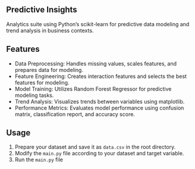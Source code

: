 ## Predictive Insights
Analytics suite using Python’s scikit-learn for predictive data modeling and trend analysis in business contexts.

## Features

- Data Preprocessing: Handles missing values, scales features, and prepares data for modeling.
- Feature Engineering: Creates interaction features and selects the best features for modeling.
- Model Training: Utilizes Random Forest Regressor for predictive modeling tasks.
- Trend Analysis: Visualizes trends between variables using matplotlib.
- Performance Metrics: Evaluates model performance using confusion matrix, classification report, and accuracy score.

## Usage

1. Prepare your dataset and save it as `data.csv` in the root directory.
2. Modify the `main.py` file according to your dataset and target variable.
3. Run the `main.py` file
